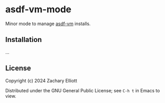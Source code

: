 
# asdf-vm-mode

Minor mode to manage [asdf-vm][1] installs.

## Installation

...

## License

Copyright (c) 2024 Zachary Elliott

Distributed under the GNU General Public License; see `C-h t` in Emacs to view.

[1]: https://asdf-vm.com/
